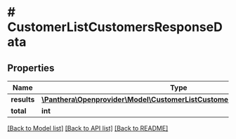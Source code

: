 # # CustomerListCustomersResponseData

## Properties

Name | Type | Description | Notes
------------ | ------------- | ------------- | -------------
**results** | [**\Panthera\Openprovider\Model\CustomerListCustomersResponseDataResults[]**](CustomerListCustomersResponseDataResults.md) |  | [optional]
**total** | **int** |  | [optional]

[[Back to Model list]](../../README.md#models) [[Back to API list]](../../README.md#endpoints) [[Back to README]](../../README.md)
